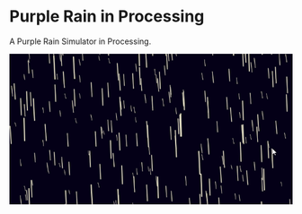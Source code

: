 # Purple Rain in Processing

A Purple Rain Simulator in Processing.

![](https://github.com/KasperZutterman/Processing-Sketches/blob/master/Rain/Rain.gif)
